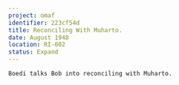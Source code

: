```yaml
---
project: omaf
identifier: 223cf54d
title: Reconciling With Muharto.
date: August 1948 
location: RI-002
status: Expand
---
```


```synopsis
Boedi talks Bob into reconciling with Muharto.
```

